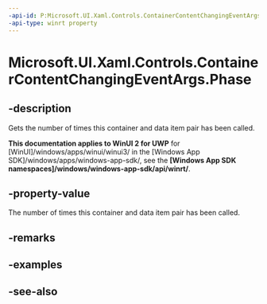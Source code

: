 ```yaml
---
-api-id: P:Microsoft.UI.Xaml.Controls.ContainerContentChangingEventArgs.Phase
-api-type: winrt property
---
```


<!-- Property syntax
public uint Phase { get; }
-->

# Microsoft.UI.Xaml.Controls.ContainerContentChangingEventArgs.Phase

## -description
Gets the number of times this container and data item pair has been called.

**This documentation applies to WinUI 2 for UWP** for [WinUI]/windows/apps/winui/winui3/ in the [Windows App SDK]/windows/apps/windows-app-sdk/, see the **[Windows App SDK namespaces]/windows/windows-app-sdk/api/winrt/**.

## -property-value
The number of times this container and data item pair has been called.

## -remarks

## -examples

## -see-also
